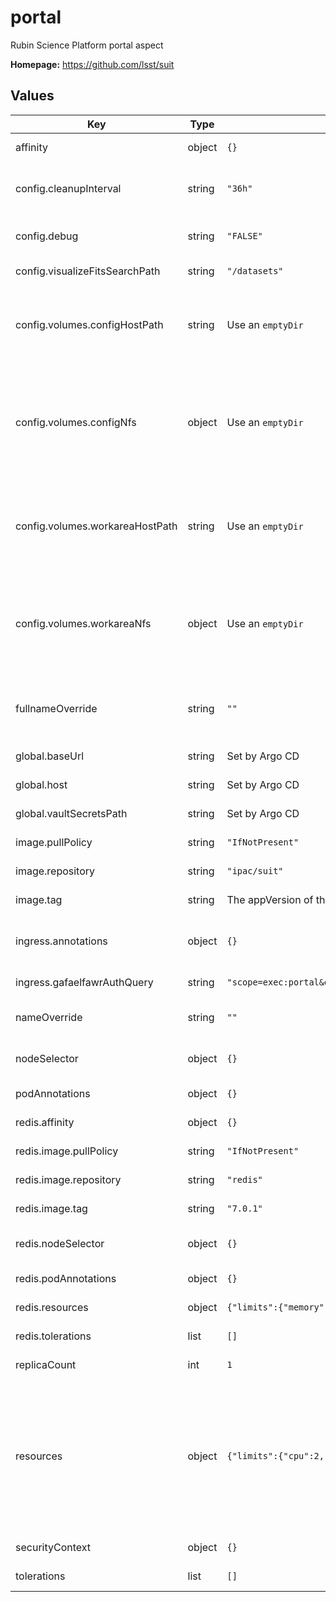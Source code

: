 # portal

Rubin Science Platform portal aspect

**Homepage:** <https://github.com/lsst/suit>

## Values

| Key | Type | Default | Description |
|-----|------|---------|-------------|
| affinity | object | `{}` | Affinity rules for the Portal pod |
| config.cleanupInterval | string | `"36h"` | How long results should be retained before being deleted |
| config.debug | string | `"FALSE"` | Set to `TRUE` to enable service debugging |
| config.visualizeFitsSearchPath | string | `"/datasets"` | Search path for FITS files |
| config.volumes.configHostPath | string | Use an `emptyDir` | hostPath to mount as configuration.  Set either this of `configNfs`, not both. |
| config.volumes.configNfs | object | Use an `emptyDir` | NFS information for a configuration.  If set, must have keys for path and server, Set either this of `configHostPath`, not both. |
| config.volumes.workareaHostPath | string | Use an `emptyDir` | hostPath to mount as a shared work area.  Set either this or `workareaNfs`, not both. |
| config.volumes.workareaNfs | object | Use an `emptyDir` | NFS information for a shared work area.  If set, must have keys for path and server.  Set either this or `workareaHostPath`, not both. |
| fullnameOverride | string | `""` | Override the full name for resources (includes the release name) |
| global.baseUrl | string | Set by Argo CD | Base URL for the environment |
| global.host | string | Set by Argo CD | Host name for ingress |
| global.vaultSecretsPath | string | Set by Argo CD | Base path for Vault secrets |
| image.pullPolicy | string | `"IfNotPresent"` | Pull policy for the Portal image |
| image.repository | string | `"ipac/suit"` | Portal image to use |
| image.tag | string | The appVersion of the chart | Tag of Portal image to use |
| ingress.annotations | object | `{}` | Additional annotations to add to the ingress |
| ingress.gafaelfawrAuthQuery | string | `"scope=exec:portal&delegate_to=portal&delegate_scope=read:image,read:tap"` | Gafaelfawr auth query string |
| nameOverride | string | `""` | Override the base name for resources |
| nodeSelector | object | `{}` | Node selector rules for the Portal pod |
| podAnnotations | object | `{}` | Annotations for the Portal pod |
| redis.affinity | object | `{}` | Affinity rules for the Redis pod |
| redis.image.pullPolicy | string | `"IfNotPresent"` | Pull policy for the Redis image |
| redis.image.repository | string | `"redis"` | Redis image to use |
| redis.image.tag | string | `"7.0.1"` | Redis image tag to use |
| redis.nodeSelector | object | `{}` | Node selection rules for the Redis pod |
| redis.podAnnotations | object | `{}` | Pod annotations for the Redis pod |
| redis.resources | object | `{"limits":{"memory":"20Mi"}}` | Resource limits and requests |
| redis.tolerations | list | `[]` | Tolerations for the Redis pod |
| replicaCount | int | `1` | Number of pods to start |
| resources | object | `{"limits":{"cpu":2,"memory":"6Gi"}}` | Resource limits and requests. The Portal will use (by default) 93% of container RAM.  This is a smallish Portal; tweak it as you need to in instance definitions in Phalanx. |
| securityContext | object | `{}` | Security context for the Portal pod |
| tolerations | list | `[]` | Tolerations for the Portal pod |
